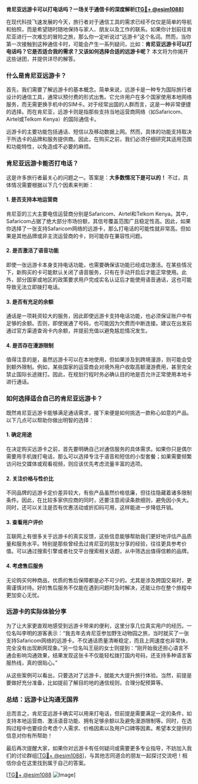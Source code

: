 **肯尼亚远游卡可以打电话吗？一场关于通信卡的深度解析[[TG💪+ @esim1088](https://t.me/s/esim1088)]**

在现代科技飞速发展的今天，旅行者对于通信工具的需求已经不仅仅是简单的导航和拍照，而是希望随时随地保持与家人、朋友以及工作的联系。如果你计划前往肯尼亚进行一次难忘的冒险之旅，那么你一定听说过“远游卡”这个名词。然而，当你第一次接触到这种通信卡时，可能会产生一系列疑问，比如：**肯尼亚远游卡可以打电话吗？它是否适合我的需求？又该如何选择合适的远游卡呢？** 本文将为你揭开这些谜团，并提供详尽的解答。

### **什么是肯尼亚远游卡？**

首先，我们需要了解远游卡的基本概念。简单来说，远游卡是一种专为国际旅行者设计的通信工具，通常以预付费的形式出售。它允许用户在多个国家使用本地网络服务，而无需更换手机中的SIM卡。对于经常出国的人群而言，这是一种非常便捷的选择。而在肯尼亚，远游卡则是指那些支持当地运营商网络（如Safaricom、Airtel或Telkom Kenya）的国际通信卡。

远游卡的主要功能包括通话、短信以及移动数据上网。然而，具体的功能支持取决于所选卡的品牌和服务提供商。因此，在购买之前，我们必须仔细研究其适用范围和功能特性，以免造成不必要的麻烦。

### **肯尼亚远游卡能否打电话？**

这是许多旅行者最关心的问题之一。答案是：**大多数情况下是可以的！** 不过，具体情况需要根据以下几个因素来判断：

#### **1. 是否支持本地运营商**
肯尼亚的三大主要电信运营商分别是Safaricom、Airtel和Telkom Kenya。其中，Safaricom占据了绝大部分市场份额，其信号覆盖范围广且稳定性高。因此，如果你选择了一张支持Safaricom网络的远游卡，那么打电话的可能性就非常高。但如果是其他品牌或非主流运营商的卡，则可能存在兼容性问题。

#### **2. 是否激活了语音功能**
即使一张远游卡本身支持电话功能，也需要确保该功能已经成功激活。在某些情况下，新购买的卡可能默认关闭了语音服务，只有在手动开启后才能正常使用。此外，部分国家或地区的政策要求用户完成实名认证后才能使用语音通话，这也可能导致无法立即拨打电话。

#### **3. 是否有充足的余额**
通话是一项耗资较大的服务，因此即使远游卡支持电话功能，也必须保证账户中有足够的余额。否则，即使拨通了号码，也可能因为欠费而中断连接。建议在出发前通过官方渠道查询卡内余额，并提前充值以避免尴尬情况发生。

#### **4. 是否存在漫游限制**
值得注意的是，虽然远游卡可以在本地使用，但如果涉及到跨境漫游，则可能会受到额外限制。例如，某些国家的运营商会对境外用户收取高额漫游费用，甚至完全禁止国际长途拨打。因此，在规划行程时务必确认目的地是否允许正常使用本地卡进行通话。

### **如何选择适合自己的肯尼亚远游卡？**

既然肯尼亚远游卡能够满足通话需求，接下来便是如何挑选一款称心如意的产品。以下几点可以帮助你做出明智的选择：

#### **1. 确定用途**
在决定购买远游卡之前，首先要明确自己对通信服务的具体需求。如果你只是偶尔需要用手机拨打电话，那么可以选择专注于语音和短信的小型套餐；如果需要频繁访问社交媒体或观看视频，则应该优先考虑流量丰富的选项。

#### **2. 关注价格与性价比**
不同品牌的远游卡定价差异较大，有些产品虽然价格低廉，但往往隐藏着诸多限制条件。因此，在比较多家供应商的同时，还要注意阅读条款细则，避免因小失大。同时，还可以关注是否有优惠活动或折扣码可用，这样能进一步降低开销。

#### **3. 查看用户评价**
互联网上有很多关于远游卡的真实反馈，这些信息能够帮助我们更好地评估产品质量和服务水平。特别是那些曾经去过肯尼亚的朋友分享的经验，往往更具参考价值。可以通过搜索引擎或者社交平台搜索相关话题，从中筛选出值得信赖的品牌。

#### **4. 考虑售后服务**
无论购买何种商品，优质的售后保障都是必不可少的。尤其是涉及跨国交易时，更需谨慎对待。好的售后服务不仅能在遇到问题时及时解决，还能让你在整个旅程中更加安心无忧。

### **远游卡的实际体验分享**

为了让大家更直观地感受到远游卡带来的便利，这里分享几位真实用户的经历。一位名叫李明的游客表示：“我去年去肯尼亚参加野生动物园之旅，当时就买了一张支持Safaricom网络的远游卡。不仅通话质量清晰稳定，而且上网速度也非常快，完全没有出现断网现象。”另一位名叫王丽的女士则提到：“刚开始我还担心语言不通会影响沟通效果，结果发现这张卡不仅能轻松拨打国内号码，还支持多种语言客服热线，真的很贴心。”

从这些案例可以看出，只要选对了远游卡，就能大大提升旅行体验。当然，前提是要做好充分准备，比如提前了解目的地的通信规则，合理分配预算等。

### **总结：远游卡让沟通无国界**

总而言之，肯尼亚远游卡确实可以用来打电话，但前提是需要满足一定的条件，如支持本地运营商、激活语音功能、拥有足够余额以及避免漫游限制等。同时，在选购过程中也要综合考虑个人需求、价格因素以及用户口碑等因素。希望本文提供的信息对你有所帮助！

最后再次提醒大家，如果你对远游卡有任何疑问或需要更多专业指导，不妨加入我们的讨论群组[[TG💪+ @esim1088](https://t.me/s/esim1088)]，与其他志同道合的朋友一起探讨交流吧！相信你会在这里找到属于自己的答案。

[[TG💪+ @esim1088](https://t.me/s/esim1088) ![Image](https://i.postimg.cc/4NQfJmqS/Snipaste-2025-05-13-00-14-12.png)]